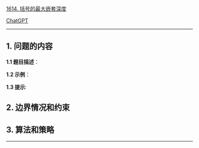 [1614. 括号的最大嵌套深度](https://leetcode.cn/problems/maximum-nesting-depth-of-the-parentheses)

[ChatGPT](chat.openai.com)

---

## 1. 问题的内容
**1.1 题目描述**：

**1.2 示例**：

**1.3 提示**:

## 2. 边界情况和约束


## 3. 算法和策略

---

